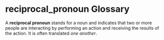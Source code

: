 # reciprocal_pronoun Glossary

A **reciprocal pronoun** stands for a noun and indicates that two or more people are interacting by performing an action and receiving the results of the action. It is often translated *one another*.
